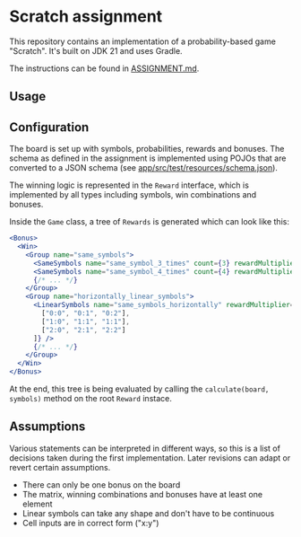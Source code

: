 # Scratch assignment

This repository contains an implementation of a probability-based game "Scratch". It's built on JDK 21 and uses Gradle.

The instructions can be found in [ASSIGNMENT.md](ASSIGNMENT.md).

## Usage

## Configuration

The board is set up with symbols, probabilities, rewards and bonuses. The schema as defined in the assignment is implemented using POJOs that are converted to a JSON schema (see [app/src/test/resources/schema.json](app/src/test/resources/schema.json)).

The winning logic is represented in the `Reward` interface, which is implemented by all types including symbols, win combinations and bonuses.

Inside the `Game` class, a tree of `Rewards` is generated which can look like this:

```jsx
<Bonus>
  <Win>
    <Group name="same_symbols">
      <SameSymbols name="same_symbol_3_times" count={3} rewardMultiplier={1} />
      <SameSymbols name="same_symbol_4_times" count={4} rewardMultiplier={1.5} />
      {/* ... */}
    </Group>
    <Group name="horizontally_linear_symbols">
      <LinearSymbols name="same_symbols_horizontally" rewardMultiplier={2} covered_Areas={[
        ["0:0", "0:1", "0:2"],
        ["1:0", "1:1", "1:1"],
        ["2:0", "2:1", "2:2"]
      ]} />
      {/* ... */}
    </Group>
  </Win>
</Bonus>
```

At the end, this tree is being evaluated by calling the `calculate(board, symbols)` method on the root `Reward` instace.

## Assumptions

Various statements can be interpreted in different ways, so this is a list of decisions taken during the first implementation. Later revisions can adapt or revert certain assumptions.

- There can only be one bonus on the board
- The matrix, winning combinations and bonuses have at least one element
- Linear symbols can take any shape and don't have to be continuous
- Cell inputs are in correct form ("x:y")

